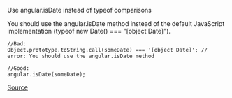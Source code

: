Use angular.isDate instead of typeof comparisons

You should use the angular.isDate method instead of the default JavaScript implementation (typeof new Date() === "[object Date]").

```
//Bad:
Object.prototype.toString.call(someDate) === '[object Date]'; // error: You should use the angular.isDate method

//Good:
angular.isDate(someDate);
```

[Source](https://github.com/EmmanuelDemey/eslint-plugin-angular/blob/HEAD/docs/rules/typecheck-date.md)
